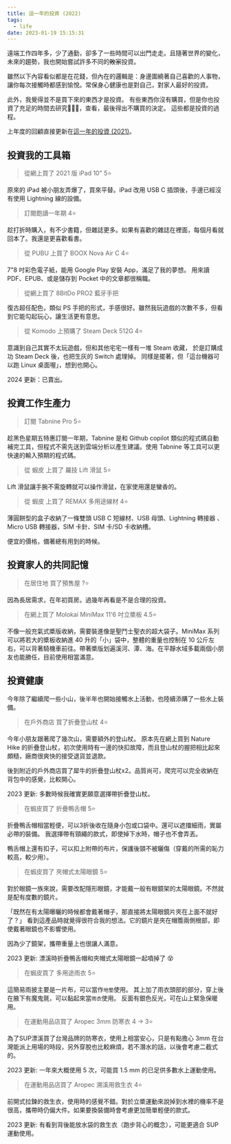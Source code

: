 ```yaml
---
title: 這一年的投資 (2022)
tags:
  - life
date: 2023-01-19 15:15:31
---
```


遠端工作四年多，少了通勤，卻多了一些時間可以出門走走。且隨著世界的變化，未來的趨勢，我也開始嘗試許多不同的~~敗家~~投資。

雖然以下內容看似都是在花錢，但內在的邏輯是：身邊圍繞著自己喜歡的人事物，讓你每次接觸時都感到愉悅。常保身心健康也是對自己，對家人最好的投資。

此外，我覺得並不是買下來的東西才是投資。
有些東西你沒有購買，但是你也投資了充足的時間去研究，查看，最後得出不購買的決定。
這些都是投資的過程。

上年度的回顧直接更新在[這一年的投資 (2021)](life/my-investment-2021.md)。

<!-- truncate -->

## 投資我的工具箱

> 從網上買了 2021 版 iPad 10" 5⭐️

原來的 iPad 被小朋友弄爆了，買來平替。iPad 改用 USB C 插頭後，手邊已經沒有使用 Lightning 線的設備。

> 訂閱飽讀一年期 4⭐️

趁打折時購入，有不少書籍，但雜誌更多。如果有喜歡的雜誌在裡面，每個月看就回本了。我還是更喜歡看書。

> 從 PUBU 上買了 BOOX Nova Air C 4⭐️

7"8 吋彩色電子紙，能用 Google Play 安裝 App，滿足了我的夢想。
用來讀 PDF、EPUB、或是儲存到 Pocket 中的文章都很稱職。

> 從網上買了 8BitDo PRO2 藍牙手把

復古超任配色，類似 PS 手把的形式，手感很好。雖然我玩遊戲的次數不多，但看到它能勾起玩心，讓生活更有意思。

> 從 Komodo 上預購了 Steam Deck 512G 4⭐️

意識到自己其實不太玩遊戲，但和其他宅宅一樣有一堆 Steam 收藏，
於是訂購成功 Steam Deck 後，也把生灰的 Switch 處理掉。
同樣是擺著，但「這台機器可以跑 Linux 桌面喔」，想到也開心。

2024 更新：已賣出。

## 投資工作生產力

> 訂閱 Tabnine Pro 5⭐️

趁黑色星期五特惠訂閱一年期，Tabnine 是和 Github copilot 類似的程式碼自動補完工具，但程式不需先送到雲端分析以產生建議。使用 Tabnine 等工具可以更快速的輸入預期的程式碼。

> 從 蝦皮 上買了 羅技 Lift 滑鼠 5⭐️

Lift 滑鼠讓手腕不需旋轉就可以操作滑鼠，在家使用還是蠻香的。

> 從 蝦皮 上買了 REMAX 多用途線材 4⭐️

薄圓餅型的盒子收納了一條雙頭 USB C 短線材、USB 母頭、Lightning 轉接器
、Micro USB 轉接器，SIM 卡針、SIM 卡/SD 卡收納槽。

便宜的價格，備著總有用到的時候。

## 投資家人的共同記憶

> 在居住地 買了預售屋 ?⭐️

因為長居需求，在年初買房。過幾年再看是不是合理的投資。

> 在網上買了 Molokai MiniMax 11'6 吋立槳板 4.5⭐️

不像一般充氣式槳版收納，需要裝進像是聖鬥士聖衣的超大袋子。MiniMax 系列可以將若大的槳板收納進 40 升的「小」袋中，整體的重量也控制在 10 公斤左右，可以背著騎機車前往。帶著槳版划遍溪河、潭、海。在平靜水域多載兩個小朋友也能勝任，目前使用相當滿意。

## 投資健康

今年除了繼續爬一些小山，後半年也開始接觸水上活動，也陸續添購了一些水上裝備。

> 在戶外商店 買了折疊登山杖 4⭐️

今年小朋友跟著爬了幾次山，需要額外的登山杖。
原本先在網上買到 Nature Hike 的折疊登山杖，初次使用時有一邊的快扣故障，而且登山杖的握把相比起來頗糙，廠商很爽快的接受退貨並退款。

後到附近的戶外商店買了犀牛的折疊登山杖x2。品質尚可，爬完可以完全收納在背包中的感覺，比較開心。

2023 更新: 多數時候我確實更願意選擇帶折疊登山杖。

> 在蝦皮買了 折疊鴨舌帽 5⭐️

折疊鴨舌帽相當輕便，可以3折後收在隨身小包或口袋中。還可以遮擋細雨，實屬必帶的裝備。
我選擇帶有頸繩的款式，即使掉下水時，帽子也不會弄丟。

鴨舌帽上還有扣子，可以扣上附帶的布片，保護後頸不被曬傷（穿戴的所需的恥力較高，較少用）。

> 在蝦皮買了 夾帽式太陽眼鏡 5⭐️

對於眼鏡一族來說，需要改配隱形眼鏡，才能戴一般有眼鏡架的太陽眼鏡。不然就是配有度數的鏡片。

「既然在有太陽曝曬的時候都會戴著帽子，那直接將太陽眼鏡片夾在上面不就好了？」
看到這產品時就覺得很符合我的想法。它的鏡片是夾在帽簷兩側根部，即使戴著眼鏡也不影響使用。

因為少了鏡架，攜帶重量上也很讓人滿意。

2023 更新: 漂溪時折疊鴨舌帽和夾帽式太陽眼鏡一起噴掉了 😵

> 在蝦皮買了 多用途雨衣 5⭐️

這簡易雨披主要是一片布，可以當作`地墊`使用。
其上加了雨衣頭部的部分，穿上後在腋下有魔鬼氈，可以黏起來當`雨衣`使用。
反面有銀色反光，可在山上緊急保暖用。

> 在運動用品店買了 Aropec 3mm 防寒衣 4 -> 3⭐️

為了SUP漂溪買了台灣品牌的防寒衣，使用上相當安心，只是有點擔心 3mm 在台灣能派上用場的時段，另外穿脫也比較麻煩，若不潛水的話，以後會考慮二截式的。

2023 更新: 一年來大概使用 5 次，可能買 1.5 mm 的已足供多數水上運動使用。

> 在運動用品店買了 Aropec 溯溪用救生衣 4⭐️

前開式拉鍊的救生衣，使用時的感覺不錯。對於立槳運動來說掉到水裡的機率不是很高，攜帶時仍偏大件。如果要換裝備時會考慮更加簡單輕便的款式。

2023 更新: 有看到背後能放水袋的救生衣（跑步背心的概念），可能更適合 SUP 運動使用。
